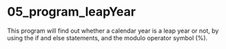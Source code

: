 # 05_program_leapYear
This program will find out whether a calendar year is a leap year or not, by using the if and else statements, and the modulo operator symbol (%).

